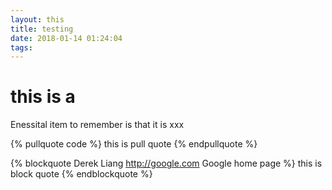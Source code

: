 ```yaml
---
layout: this
title: testing
date: 2018-01-14 01:24:04
tags:
---
```


# this is a 
Enessital item to remember is that it is xxx

{% pullquote code %}
this is pull quote 
{% endpullquote %}

{% blockquote Derek Liang http://google.com Google home page %}
this is block quote
{% endblockquote %}